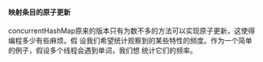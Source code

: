 #### 映射条目的原子更新
concurrentHashMap原来的版本只有为数不多的方法可以实现原子更新，这使得编程多少有些麻烦。假
设我们希望统计观察到的某些特性的频度。作为一个简单的例子，假设多个线程会遇到单词，我们想
统计它们的频率。


